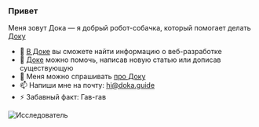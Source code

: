 ### Привет

Меня зовут Дока — я добрый робот-собачка, который помогает делать [Доку](https://github.com/doka-guide)

- 🔭 [В Доке](https://github.com/doka-guide) вы сможете найти информацию о веб-разработке
- 👯 [Доке](https://github.com/doka-guide) можно помочь, написав новую статью или дописав существующую
- 💬 Меня можно спрашивать [про Доку](https://github.com/doka-guide)
- 📫 Напиши мне на почту: hi@doka.guide
- ⚡ Забавный факт: Гав-гав

![Исследователь](https://github.com/doka-guide/badges/raw/main/images/badges/explorer.svg)
